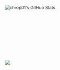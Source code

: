 <img align="left" alt="chrop01's GitHub Stats" src="https://github-readme-stats.vercel.app/api?username=chrop01&show_icons=true&hide_border=true" />


<br>
<br>
<br>
<br>
<br>
<br>
<br>
<br>
<br>
<br>
<p>
  <a href="https://at.linkedin.com/in/christoph-oprawill-16328219b"><img src="https://img.shields.io/badge/LinkedIn-0077B5?style=for-the-badge&logo=linkedin&logoColor=white"></a> 
</p>